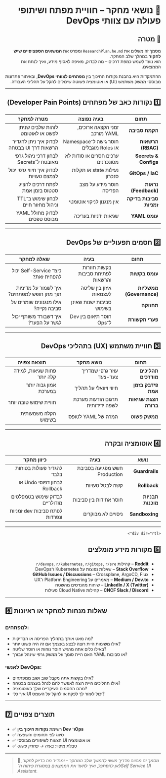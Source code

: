 <div dir="rtl">

# 🧭 נושאי מחקר – חוויית מפתח ושיתופי פעולה עם צוותי DevOps

## 📘 מטרה
מסמך זה משלים את `ResearchPlan.he.md` ומפרט את **הנושאים הספציפיים שיש לחקור** במהלך שלב המחקר.  
הוא נועד לשמש כמפת דרכים – מה לבדוק, מאיפה לאסוף מידע, ואיך לנתח את הממצאים.

ההתמקדות היא בהבנת נקודות החיכוך בין **מפתחים לצוותי DevOps**, ובאיתור פתרונות מבוססי ממשק משתמש (UI) או אוטומציה פשוטה שיכולים להקל על תהליכי העבודה.

---

## 1️⃣ נקודות כאב של מפתחים (Developer Pain Points)
| תחום | בעיה נפוצה | מטרה למחקר |
|-------|-------------|-------------|
| **הקמת סביבה** | זמני הקצאה ארוכים, YAML מורכב | לזהות שלבים שניתן לפשט או לאוטומט |
| **הרשאות (RBAC)** | חוסר גישה ל־Namespace או Roles מוגבלים | לבדוק איך ניתן להגדיר הרשאות דרך UI בבטחה |
| **Secrets & Configs** | ערכים חסרים או סודות לא מסונכרנים | לבחון דרכי ניהול גרפי מאובטח ל־Secrets |
| **GitOps / IaC** | נעילות state או תקלות סנכרון | לבדוק איך חיווי גרפי יכול לצמצם טעויות |
| **נראות (Feedback)** | חוסר מידע על מצב הפריסה | לפתח דרכים להציג סטטוס בזמן אמת |
| **סביבות בדיקה זמניות** | אין מנגנון לניקוי אוטומטי | לבחון שימוש ב־TTL וניהול מחזור חיים |
| **עומס YAML** | שגיאות ידניות בעריכה | לבדוק מחולל YAML מבוסס טפסים |

---

## 2️⃣ חסמים תפעוליים של DevOps
| תחום | בעיה | שאלה למחקר |
|-------|------|--------------|
| **עומס בקשות** | בקשות חוזרות לפתיחת סביבות והרשאות | כיצד Self-Service יכול להפחית זאת? |
| **ממשליות (Governance)** | איזון בין שליטה לעצמאות | איך לשמור על מדיניות תוך מתן חופש למפתחים? |
| **תחזוקה** | סביבות ישנות שאינן בשימוש | אילו מנגנונים שומרים על סביבה נקייה? |
| **פערי תקשורת** | חוסר תיאום בין Dev ל־Ops | איך דשבורד משותף יכול לגשר על הפער? |

---

## 3️⃣ חוויית משתמש (UX) בתהליכי DevOps
| תחום | נושא מחקר | תוצאה צפויה |
|-------|-------------|--------------|
| **תהליכים מודרכים** | עוזר גרפי שמדריך צעד-צעד | פחות שגיאות, למידה קלה יותר |
| **פידבק בזמן אמת** | חיווי ויזואלי על תהליך | אמון גבוה יותר במערכת |
| **הצגת שגיאות ברורה** | תרגום הודעות מערכת לשפה ידידותית | חוויית שימוש טובה יותר |
| **ממשק פשוט** | המרה של YAML לטופס | הקלה משמעותית בשימוש |

---

## 4️⃣ אוטומציה ובקרה
| נושא | בעיה | כיוון מחקר |
|-------|------|-------------|
| **Guardrails** | חשש מפגיעה בסביבת Production | להגדיר פעולות בטוחות בלבד |
| **Rollback** | קשה לבטל טעויות | לבחון דפוסי Undo או Rollback |
| **תבניות מוכנות** | חוסר אחידות בין סביבות | לבדוק שימוש בטמפלטים מודולריים |
| **Sandboxing** | ניסויים לא מבוקרים | לפתח סביבות dev זמניות ונפרדות |

---
    <div dir="rtl">
## 5️⃣ מקורות מידע מומלצים
- **Reddit** – קהילות `r/devops`, `r/kubernetes`, `r/gitops`, `r/sre`
- **Stack Overflow** – שאלות נפוצות על Kubernetes ו־DevOps
- **GitHub Issues / Discussions** – Crossplane, ArgoCD, Flux
- **Medium / Dev.to** – מאמרים על Platform Engineering ו־UX
- **LinkedIn / X (Twitter)** – שיחות מהנדסים מהשטח
- **CNCF Slack / Discord** – קהילות Cloud Native פעילות
    </div>
---

## 6️⃣ שאלות מנחות למחקר או ראיונות

### למפתחים:
- מה מאט אותך בתהליך הפריסה או הבדיקות?  
- אילו משימות היית רוצה לבצע בעצמך אם זה היה פשוט יותר?  
- באילו כלים אתה מרגיש חוסר נוחות או חוסר שליטה?  
- האם היית סומך על ממשק גרפי שינהל עבורך YAML או סביבות?  

### לאנשי DevOps:
- אילו בקשות אתה מקבל שוב ושוב ממפתחים?  
- אילו תהליכים היית רוצה לאפשר להם לנהל בעצמם בבטחה?  
- מהם החסמים העיקריים שלך באוטומציה?  
- איך כלי UI יכול לעזור לך לפקח או להקל על העומס?  

---

## 7️⃣ תוצרים צפויים
- ✅ רשימת **נקודות חיכוך בין Dev ו־Ops**
- ✅ סיווג לפי תחומים והשפעה
- ✅ הצעות לשיפורים מבוססי UI או אוטומציה
- ✅ טבלת מיפוי: *בעיה → פתרון פשוט*

---

> 🧠 *מסמך זה מהווה מדריך מעשי להמשך שלב המחקר – ומגדיר מה בדיוק לחקור, לאן להסתכל, ואיך לתעד את הממצאים במסגרת פיתוח ה־Self Service UI Assistant.*

</div>
